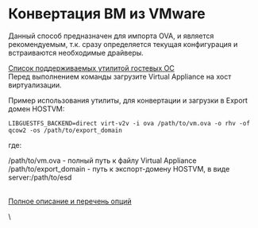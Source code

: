 # Конвертация ВМ из VMware

Данный способ предназначен для импорта OVA, и является рекомендуемым, т.к. сразу определяется текущая конфигурация и встраиваются необходимые драйверы.

​[Список поддерживаемых утилитой гостевых ОС](https://libguestfs.org/virt-v2v-support.1.html)​\
Перед выполнением команды загрузите Virtual Appliance на хост виртуализации.

Пример использования утилиты, для конвертации и загрузки в Export домен HOSTVM:

`LIBGUESTFS_BACKEND=direct virt-v2v -i ova /path/to/vm.ova -o rhv -of qcow2 -os /path/to/export_domain`

где:

/path/to/vm.ova - полный путь к файлу Virtual Appliance\
/path/to/export\_domain - путь к экспорт-домену HOSTVM, в виде server:/path/to/esd

\
​[Полное описание и перечень опций](https://libguestfs.org/virt-v2v.1.html)​

\
